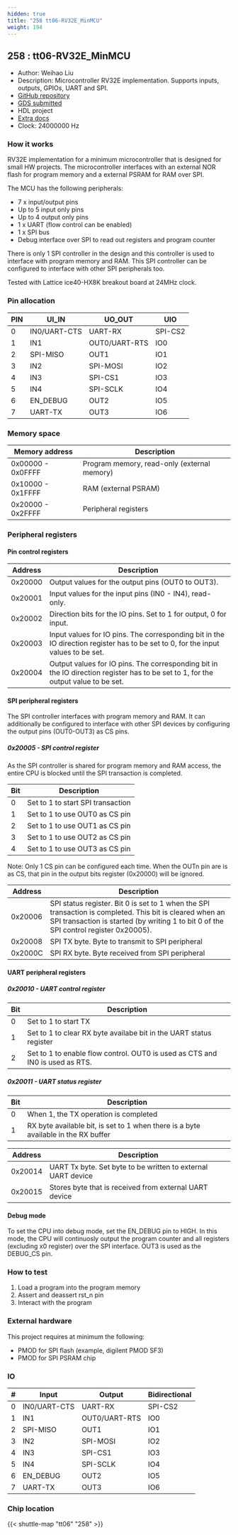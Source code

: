 ```yaml
---
hidden: true
title: "258 tt06-RV32E_MinMCU"
weight: 194
---
```


## 258 : tt06-RV32E_MinMCU

* Author: Weihao Liu
* Description: Microcontroller RV32E implementation. Supports inputs, outputs, GPIOs, UART and SPI.
* [GitHub repository](https://github.com/liu3hao/tt06-rv32e_minmcu)
* [GDS submitted](https://github.com/liu3hao/tt06-rv32e_minmcu/actions/runs/8749777779)
* HDL project
* [Extra docs]()
* Clock: 24000000 Hz

### How it works

RV32E implementation for a minimum microcontroller that is designed for small HW projects. The microcontroller interfaces with an external NOR flash for program memory and a external PSRAM for RAM over SPI.

The MCU has the following peripherals:

- 7 x input/output pins
- Up to 5 input only pins
- Up to 4 output only pins
- 1 x UART (flow control can be enabled)
- 1 x SPI bus
- Debug interface over SPI to read out registers and program counter

There is only 1 SPI controller in the design and this controller is used to interface with program memory and RAM. This SPI controller can be configured to interface with other SPI peripherals too.

Tested with Lattice ice40-HX8K breakout board at 24MHz clock.

### Pin allocation

PIN | UI_IN | UO_OUT | UIO
--|--|--|--
0 | IN0/UART-CTS | UART-RX          | SPI-CS2
1 | IN1          | OUT0/UART-RTS    | IO0
2 | SPI-MISO     | OUT1             | IO1
3 | IN2          | SPI-MOSI         | IO2
4 | IN3          | SPI-CS1          | IO3
5 | IN4          | SPI-SCLK         | IO4
6 | EN_DEBUG     | OUT2             | IO5
7 | UART-TX      | OUT3             | IO6

### Memory space

Memory address | Description
--|--
0x00000 - 0x0FFFF | Program memory, read-only (external memory)
0x10000 - 0x1FFFF | RAM (external PSRAM)
0x20000 - 0x2FFFF | Peripheral registers

### Peripheral registers

#### Pin control registers

Address | Description
--|--
0x20000 | Output values for the output pins (OUT0 to OUT3).
0x20001 | Input values for the input pins (IN0 - IN4), read-only.
0x20002 | Direction bits for the IO pins. Set to 1 for output, 0 for input.
0x20003 | Input values for IO pins. The corresponding bit in the IO direction register has to be set to 0, for the input values to be set.
0x20004 | Output values for IO pins. The corresponding bit in the IO direction register has to be set to 1, for the output value to be set.

#### SPI peripheral registers

The SPI controller interfaces with program memory and RAM. It can additionally be configured to interface with other SPI devices by configuring the output pins (OUT0-OUT3) as CS pins.

##### 0x20005 - SPI control register

As the SPI controller is shared for program memory and RAM access, the entire CPU is blocked until the SPI transaction is completed.

Bit | Description
--|--
0 | Set to 1 to start SPI transaction
1 | Set to 1 to use OUT0 as CS pin
2 | Set to 1 to use OUT1 as CS pin
3 | Set to 1 to use OUT2 as CS pin
4 | Set to 1 to use OUT3 as CS pin

Note: Only 1 CS pin can be configured each time. When the OUTn pin are is as CS, that pin in the output bits register (0x20000) will be ignored.

Address | Description
--|--
0x20006 | SPI status register. Bit 0 is set to 1 when the SPI transaction is completed. This bit is cleared when an SPI transaction is started (by writing 1 to bit 0 of the SPI control register 0x20005).
0x20008 | SPI TX byte. Byte to transmit to SPI peripheral
0x2000C | SPI RX byte. Byte received from SPI peripheral

#### UART peripheral registers

##### 0x20010 - UART control register

Bit | Description
--|--
0 | Set to 1 to start TX
1 | Set to 1 to clear RX byte availabe bit in the UART status register
2 | Set to 1 to enable flow control. OUT0 is used as CTS and IN0 is used as RTS.

##### 0x20011 - UART status register

Bit | Description
--|--
0 | When 1, the TX operation is completed
1 | RX byte available bit, is set to 1 when there is a byte available in the RX buffer

Address | Description
--|--
0x20014 | UART Tx byte. Set byte to be written to external UART device
0x20015 | Stores byte that is received from external UART device

#### Debug mode

To set the CPU into debug mode, set the EN_DEBUG pin to HIGH. In this mode, the CPU will continuosly output the program counter and all registers (excluding x0 register) over the SPI interface. OUT3 is used as the DEBUG_CS pin.

### How to test

1. Load a program into the program memory
2. Assert and deassert rst_n pin
3. Interact with the program

### External hardware

This project requires at minimum the following:

- PMOD for SPI flash (example, digilent PMOD SF3)
- PMOD for SPI PSRAM chip


### IO

| #             | Input    | Output   | Bidirectional   |
| ------------- | -------- | -------- | --------------- |
| 0 | IN0/UART-CTS  | UART-RX  | SPI-CS2        |
| 1 | IN1  | OUT0/UART-RTS  | IO0        |
| 2 | SPI-MISO  | OUT1  | IO1        |
| 3 | IN2  | SPI-MOSI  | IO2        |
| 4 | IN3  | SPI-CS1  | IO3        |
| 5 | IN4  | SPI-SCLK  | IO4        |
| 6 | EN_DEBUG  | OUT2  | IO5        |
| 7 | UART-TX  | OUT3  | IO6        |


### Chip location

{{< shuttle-map "tt06" "258" >}}
